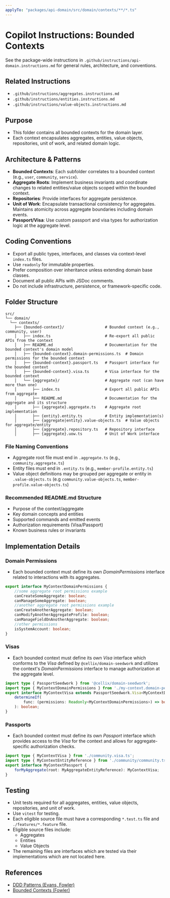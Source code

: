 ```yaml
---
applyTo: "packages/api-domain/src/domain/contexts/**/*.ts"
---
```


# Copilot Instructions: Bounded Contexts

See the package-wide instructions in `.github/instructions/api-domain.instructions.md` for general rules, architecture, and conventions.

## Related Instructions
- `.github/instructions/aggregates.instructions.md`
- `.github/instructions/entities.instructions.md`
- `.github/instructions/value-objects.instructions.md`

## Purpose
- This folder contains all bounded contexts for the domain layer.
- Each context encapsulates aggregates, entities, value objects, repositories, unit of work, and related domain logic.

## Architecture & Patterns
- **Bounded Contexts**: Each subfolder correlates to a bounded context (e.g., `user`, `community`, `service`).
- **Aggregate Roots**: Implement business invariants and coordinate changes to related entities/value objects scoped within the bounded context.
- **Repositories**: Provide interfaces for aggregate persistence.
- **Unit of Work**: Encapsulate transactional consistency for aggregates. Maintains atomicity across aggregate boundaries including domain events.
- **Passport/Visa**: Use custom passport and visa types for authorization logic at the aggregate level.

## Coding Conventions
- Export all public types, interfaces, and classes via context-level `index.ts` files.
- Use `readonly` for immutable properties.
- Prefer composition over inheritance unless extending domain base classes.
- Document all public APIs with JSDoc comments.
- Do not include infrastructure, persistence, or framework-specific code.

## Folder Structure

```
src/
└── domain/
  └── contexts/
    ├── {bounded-context}/                  # Bounded context (e.g., community, user)
    │   ├── index.ts                        # Re-export all public APIs from the context
    │   ├── README.md                       # Documentation for the bounded context's domain model
    │   ├── {bounded-context}.domain-permissions.ts  # Domain permissions for the bounded context
    │   ├── {bounded-context}.passport.ts   # Passport interface for the bounded context
    │   ├── {bounded-context}.visa.ts       # Visa interface for the bounded context
    │   └── {aggregate}/                    # Aggregate root (can have more than one)
    │       ├── index.ts                    # Export all public APIs from aggregate
    │       ├── README.md                   # Documentation for the aggregate and its structure
    │       ├── {aggregate}.aggregate.ts    # Aggregate root implementation
    │       ├── {entity}.entity.ts          # Entity implementation(s)
    │       ├── {aggregate|entity}.value-objects.ts  # Value objects for aggregate/entity
    │       ├── {aggregate}.repository.ts   # Repository interface
    │       ├── {aggregate}.uow.ts          # Unit of Work interface
```

### File Naming Conventions
- Aggregate root file must end in `.aggregate.ts` (e.g., `community.aggregate.ts`)
- Entity files must end in `.entity.ts` (e.g., `member-profile.entity.ts`)
- Value object definitions may be grouped per aggregate or entity in `.value-objects.ts` (e.g `community.value-objects.ts`, `member-profile.value-objects.ts`)

### Recommended README.md Structure
- Purpose of the context/aggregate
- Key domain concepts and entities
- Supported commands and emitted events
- Authorization requirements (Visa/Passport)
- Known business rules or invariants

## Implementation Details

### Domain Permissions
- Each bounded context must define its own *DomainPermissions* interface related to interactions with its aggregates.
```typescript
export interface MyContextDomainPermissions {
	//some aggregate root permissions example
	canCreateSomeAggregate: boolean;
	canManageSomeAggregate: boolean;
	//another aggregate root permissions example
	canCreateAnotherAggregate: boolean;
    canModifyAnotherAggregateProfile: boolean;
	canManageFieldOnAnotherAggregate: boolean;
	//other permissions
	isSystemAccount: boolean;
}
```
### Visas
- Each bounded context must define its own *Visa* interface which conforms to the *Visa* defined by `@cellix/domain-seedwork` and utilizes the context's *DomainPermissions* interface to manage authorization at the aggregate level.
```typescript
import type { PassportSeedwork } from '@cellix/domain-seedwork';
import type { MyContextDomainPermissions } from './my-context.domain-permissions.ts';
export interface MyContextVisa extends PassportSeedwork.Visa<MyContextDomainPermissions> {
	determineIf(
		func: (permissions: Readonly<MyContextDomainPermissions>) => boolean,
	): boolean;
}
```
### Passports
- Each bounded context must define its own *Passport* interface which provides access to the *Visa* for the context and allows for aggregate-specific authorization checks.
```typescript
import type { MyContextVisa } from './community.visa.ts';
import type { MyContextEntityReference } from './community/community.ts';
export interface MyContextPassport {
	forMyAggregate(root: MyAggregateEntityReference): MyContextVisa;
}
```

## Testing
- Unit tests required for all aggregates, entities, value objects, repositories, and unit of work.
- Use `vitest` for testing.
- Each eligible source file must have a corresponding `*.test.ts` file and `./features/*.feature` file.
- Eligible source files include:
    - Aggregates
    - Entities
    - Value Objects
- The remaining files are interfaces which are tested via their implementations which are not located here.

## References
- [DDD Patterns (Evans, Fowler)](https://martinfowler.com/bliki/DomainDrivenDesign.html)
- [Bounded Contexts (Fowler)](https://martinfowler.com/bliki/BoundedContext.html)